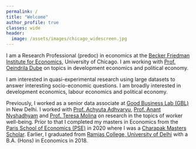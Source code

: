 ```yaml
---
permalink: /
title: "Welcome"
author_profile: true
classes: wide
header:
  image: /assets/images/chicago_widescreen.jpg
---
```


I am a Research Professional (predoc) in economics at the [Becker Friedman Institute for Economics](https://bfi.uchicago.edu), University of Chicago. I am working with [Prof. Oeindrila Dube](http://odube.net) on topics in development economics and political economy.  

I am interested in quasi-experimental research using large datasets to answer interesting socio-economic questions. I am broadly interested in development economics, labour economics and political economy. 

Previously, I worked as a senior data associate at [Good Business Lab (GBL)](https://www.goodbusinesslab.org) in New Delhi. I worked with [Prof. Achyuta Adhvaryu](https://www.achadhvaryu.com), [Prof. Anant Nyshadhyam](http://www.anantnyshadham.com) and [Prof. Teresa Molina](https://sites.google.com/site/teresasmolina/) on research in the topics of worker well-being. Prior to that I completed my masters in Economics from the [Paris School of Economics (PSE)](https://www.parisschoolofeconomics.eu/en/) in 2020 where I was a [Charapak Masters Scholar](https://www.inde.campusfrance.org/charpak-master-s-scholarship). Earlier, I graduated from [Ramjas College, University of Delhi](http://ramjas.du.ac.in) with a B.A. (Hons) in Economics in 2018.


